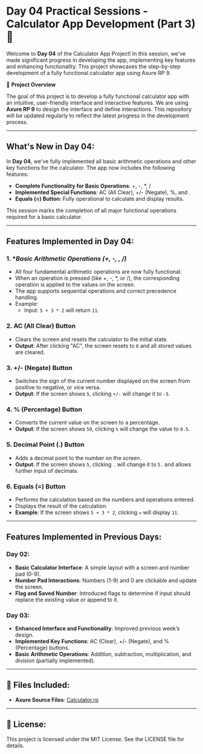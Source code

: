 # Day 04 Practical Sessions - Calculator App Development (Part 3) 🔢

Welcome to **Day 04** of the Calculator App Project! In this session, we've made significant progress in developing the app, implementing key features and enhancing functionality. This project showcases the step-by-step development of a fully functional calculator app using Axure RP 9.

🚀 **Project Overview**

The goal of this project is to develop a fully functional calculator app with an intuitive, user-friendly interface and interactive features. We are using **Axure RP 9** to design the interface and define interactions. This repository will be updated regularly to reflect the latest progress in the development process.

---

## What's New in Day 04:

In **Day 04**, we've fully implemented all basic arithmetic operations and other key functions for the calculator. The app now includes the following features:

- **Complete Functionality for Basic Operations**: +, -, *, /
- **Implemented Special Functions**: AC (All Clear), +/- (Negate), %, and .
- **Equals (=) Button**: Fully operational to calculate and display results.
  
This session marks the completion of all major functional operations required for a basic calculator.

---

## Features Implemented in Day 04:

### 1. **Basic Arithmetic Operations (+, -, *, /)**
   - All four fundamental arithmetic operations are now fully functional.
   - When an operation is pressed (like +, -, *, or /), the corresponding operation is applied to the values on the screen.
   - The app supports sequential operations and correct precedence handling.
   - Example:
     - Input: `5 + 3 * 2` will return `11`.

### 2. **AC (All Clear) Button**
   - Clears the screen and resets the calculator to the initial state.
   - **Output**: After clicking "AC", the screen resets to `0` and all stored values are cleared.

### 3. **+/- (Negate) Button**
   - Switches the sign of the current number displayed on the screen from positive to negative, or vice versa.
   - **Output**: If the screen shows `5`, clicking `+/-` will change it to `-5`.

### 4. **% (Percentage) Button**
   - Converts the current value on the screen to a percentage.
   - **Output**: If the screen shows `50`, clicking `%` will change the value to `0.5`.

### 5. **Decimal Point (.) Button**
   - Adds a decimal point to the number on the screen.
   - **Output**: If the screen shows `5`, clicking `.` will change it to `5.` and allows further input of decimals.

### 6. **Equals (=) Button**
   - Performs the calculation based on the numbers and operations entered.
   - Displays the result of the calculation.
   - **Example**: If the screen shows `5 + 3 * 2`, clicking `=` will display `11`.

---

## Features Implemented in Previous Days:

### Day 02:

- **Basic Calculator Interface**: A simple layout with a screen and number pad (0-9).
- **Number Pad Interactions**: Numbers (1-9) and 0 are clickable and update the screen.
- **Flag and Saved Number**: Introduced flags to determine if input should replace the existing value or append to it.

### Day 03:

- **Enhanced Interface and Functionality**: Improved previous week’s design.
- **Implemented Key Functions**: AC (Clear), +/- (Negate), and % (Percentage) buttons.
- **Basic Arithmetic Operations**: Addition, subtraction, multiplication, and division (partially implemented).

---

## 📂 Files Included:

- **Axure Source Files**: [Calculator.rp](Calculator.rp)

---

## 📜 License:

This project is licensed under the MIT License. See the LICENSE file for details.
